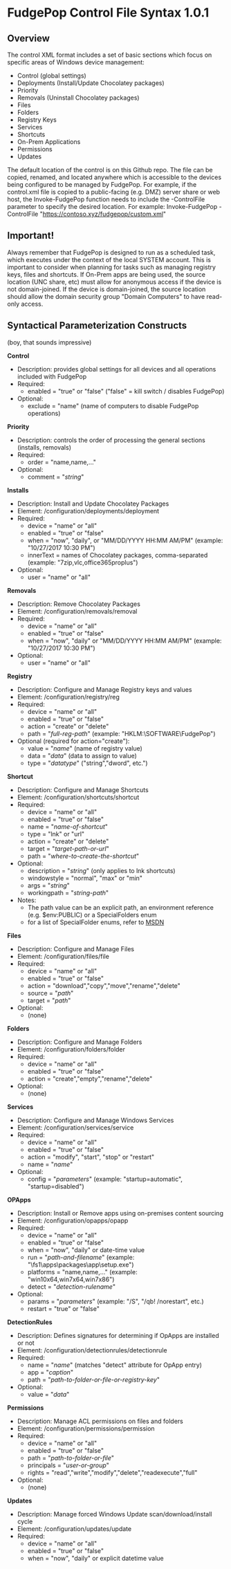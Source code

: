 # FudgePop Control File Syntax 1.0.1

## Overview

The control XML format includes a set of basic sections which focus on specific areas of Windows device management:

* Control (global settings)
* Deployments (Install/Update Chocolatey packages)
* Priority
* Removals (Uninstall Chocolatey packages)
* Files
* Folders
* Registry Keys
* Services
* Shortcuts
* On-Prem Applications
* Permissions
* Updates

The default location of the control is on this Github repo.  The file can be copied, renamed, and located anywhere which is accessible to the devices being configured to be managed by FudgePop.  For example, if the control.xml file is copied to a public-facing (e.g. DMZ) server share or web host, the Invoke-FudgePop function needs to include the -ControlFile parameter to specify the desired location.  For example: Invoke-FudgePop -ControlFile "https://contoso.xyz/fudgepop/custom.xml"

## Important!

Always remember that FudgePop is designed to run as a scheduled task, which executes under the context of the local SYSTEM account.  This is important to consider when planning for tasks such as managing registry keys, files and shortcuts.  If On-Prem apps are being used, the source location (UNC share, etc) must allow for anonymous access if the device is not domain-joined.  If the device is domain-joined, the source location should allow the domain security group "Domain Computers" to have read-only access.

## Syntactical Parameterization Constructs

(boy, that sounds impressive)

**Control**

 * Description: provides global settings for all devices and all operations included with FudgePop
 * Required:
   * enabled = "true" or "false" ("false" = kill switch / disables FudgePop)
 * Optional:
   * exclude = "name" (name of computers to disable FudgePop operations)

**Priority**

 * Description: controls the order of processing the general sections (installs, removals)
 * Required:
   * order = "name,name,..."
 * Optional:
   * comment = "_string_"
   
**Installs**

 * Description: Install and Update Chocolatey Packages
 * Element: /configuration/deployments/deployment
 * Required:
   * device = "name" or "all"
   * enabled = "true" or "false"
   * when = "now", "daily", or "MM/DD/YYYY HH:MM AM/PM" (example: "10/27/2017 10:30 PM")
   * innerText = names of Chocolatey packages, comma-separated (example: "7zip,vlc,office365proplus")
 * Optional: 
   * user = "name" or "all"

**Removals**

  * Description: Remove Chocolatey Packages
  * Element: /configuration/removals/removal
  * Required:
    * device = "name" or "all"
    * enabled = "true" or "false"
    * when = "now", "daily" or "MM/DD/YYYY HH:MM AM/PM" (example: "10/27/2017 10:30 PM")
  * Optional: 
    * user = "name" or "all"

**Registry**

  * Description: Configure and Manage Registry keys and values
  * Element: /configuration/registry/reg
  * Required:
    * device = "name" or "all"
    * enabled = "true" or "false"
    * action = "create" or "delete"
    * path = "_full-reg-path_" (example: "HKLM:\SOFTWARE\FudgePop")
  * Optional (required for action="create"):
    * value = "_name_" (name of registry value)
    * data = "_data_" (data to assign to value)
    * type = "_datatype_" ("string","dword", etc.")

**Shortcut**

* Description: Configure and Manage Shortcuts
* Element: /configuration/shortcuts/shortcut
* Required:
  * device = "name" or "all"
  * enabled = "true" or "false"
  * name = "_name-of-shortcut_"
  * type = "lnk" or "url"
  * action = "create" or "delete"
  * target = "_target-path-or-url_"
  * path = "_where-to-create-the-shortcut_"
* Optional:
  * description = "_string_" (only applies to lnk shortcuts)
  * windowstyle = "normal", "max" or "min"
  * args = "_string_"
  * workingpath = "_string-path_"
* Notes:
  * The path value can be an explicit path, an environment reference (e.g. $env:PUBLIC) or a SpecialFolders enum
  * for a list of SpecialFolder enums, refer to [MSDN](https://msdn.microsoft.com/en-us/library/system.environment.specialfolder.aspx)
  
**Files**

 * Description: Configure and Manage Files
 * Element: /configuration/files/file
 * Required:
   * device = "name" or "all"
   * enabled = "true" or "false"
   * action = "download","copy","move","rename","delete"
   * source = "_path_"
   * target = "_path_"
 * Optional: 
   * (none)

**Folders**

 * Description: Configure and Manage Folders
 * Element: /configuration/folders/folder
 * Required:
   * device = "name" or "all"
   * enabled = "true" or "false"
   * action = "create","empty","rename","delete"
 * Optional: 
   * (none)
  
**Services**

 * Description: Configure and Manage Windows Services
 * Element: /configuration/services/service
 * Required:
   * device = "name" or "all"
   * enabled = "true" or "false"
   * action = "modify", "start", "stop" or "restart"
   * name = "_name_"
 * Optional:
   * config = "_parameters_" (example: "startup=automatic", "startup=disabled")
  
**OPApps**

 * Description: Install or Remove apps using on-premises content sourcing
 * Element: /configuration/opapps/opapp
 * Required:
   * device = "name" or "all"
   * enabled = "true" or "false"
   * when = "now", "daily" or date-time value
   * run = "_path-and-filename_" (example: "\\fs1\apps\packages\app\setup.exe")
   * platforms = "name,name,..." (example: "win10x64,win7x64,win7x86")
   * detect = "_detection-rulename_"
 * Optional:
   * params = "_parameters_" (example: "/S", "/qb! /norestart", etc.)
   * restart = "true" or "false"

**DetectionRules**

 * Description: Defines signatures for determining if OpApps are installed or not
 * Element: /configuration/detectionrules/detectionrule
 * Required:
   * name = "_name_" (matches "detect" attribute for OpApp entry)
   * app = "_caption_"
   * path = "_path-to-folder-or-file-or-registry-key_"
 * Optional:
   * value = "_data_"

**Permissions**

 * Description: Manage ACL permissions on files and folders
 * Element: /configuration/permissions/permission
 * Required:
   * device = "name" or "all"
   * enabled = "true" or "false"
   * path = "_path-to-folder-or-file_"
   * principals = "_user-or-group_"
   * rights = "read","write","modify","delete","readexecute","full"
 * Optional: 
   * (none)
   
**Updates**

  * Description: Manage forced Windows Update scan/download/install cycle
  * Element: /configuration/updates/update
  * Required: 
    * device = "name" or "all"
    * enabled = "true" or "false"
    * when = "now", "daily" or explicit datetime value
    
